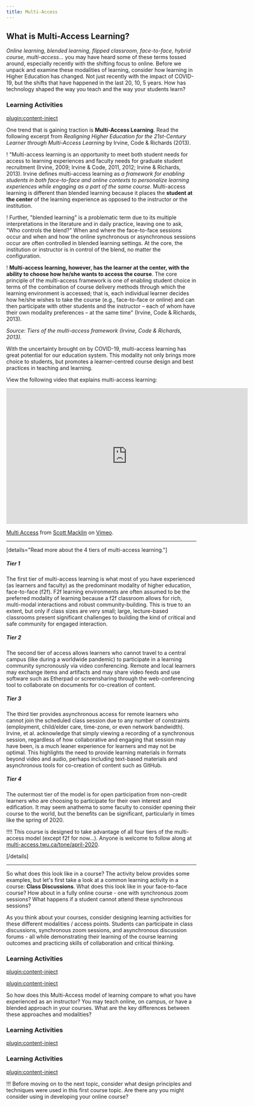 ```yaml
---
title: Multi-Access
---
```


## What is Multi-Access Learning?

*Online learning, blended learning, flipped classroom, face-to-face, hybrid course, multi-access...*
you may have heard some of these terms tossed around, especially recently with the shifting focus to online.  Before we unpack and examine these modalities of learning, consider how learning in Higher Education has changed.  Not just recently with the impact of COVID-19, but the shifts that have happened in the last 20, 10, 5 years.  How has technology shaped the way you teach and the way your students learn?

### Learning Activities
[plugin:content-inject](../_1-1)

One trend that is gaining traction is **Multi-Access Learning**. Read the following excerpt from *Realigning Higher Education for the 21st-Century Learner through Multi-Access Learning* by Irvine, Code & Richards (2013).

! "Multi-access learning is an opportunity to meet both student needs for access to learning experiences and faculty needs for graduate student recruitment (Irvine, 2009; Irvine & Code, 2011, 2012; Irvine & Richards, 2013). Irvine defines multi-access learning as *a framework for enabling students in both face-to-face and online contexts to personalize learning experiences while engaging as a part of the same course*. Multi-access learning is different than blended learning because it places the **student at the center** of the learning experience as opposed to the instructor or the institution.

! Further, "blended learning" is a problematic term due to its multiple interpretations in the literature and in daily practice, leaving one to ask, "Who controls the blend?" When and where the face-to-face sessions occur and when and how the online synchronous or asynchronous sessions occur are often controlled in blended learning settings. At the core, the institution or instructor is in control of the blend, no matter the configuration.

! **Multi-access learning, however, has the learner at the center, with the ability to choose how he/she wants to access the course**. The core principle of the multi-access framework is one of enabling student choice in terms of the combination of course delivery methods through which the learning environment is accessed; that is, each individual learner decides how he/she wishes to take the course (e.g., face-to-face or online) and can then participate with other students and the instructor – each of whom have their own modality preferences – at the same time" (Irvine, Code & Richards, 2013).

*Source: Tiers of the multi-access framework (Irvine, Code & Richards, 2013).*

With the uncertainty brought on by COVID-19, multi-access learning has great potential for our education system.  This modality not only brings more choice to students, but promotes a learner-centred course design and best practices in teaching and learning.  

View the following video that explains multi-access learning:

<iframe src="https://player.vimeo.com/video/412934070" width="640" height="360" frameborder="0" allow="autoplay; fullscreen" allowfullscreen></iframe>
<p><a href="https://vimeo.com/412934070">Multi Access</a> from <a href="https://vimeo.com/openhandreel">Scott Macklin</a> on <a href="https://vimeo.com">Vimeo</a>.</p>

---

[details="Read more about the 4 tiers of multi-access learning."]

##### Tier 1

The first tier of multi-access learning is what most of you have experienced (as learners and faculty) as the predominant modality of higher education, face-to-face (f2f). F2f learning environments are often assumed to be the preferred modality of learning because a f2f classroom allows for rich, multi-modal interactions and robust community-building. This is true to an extent, but only if class sizes are very small; large, lecture-based classrooms present significant challenges to building the kind of critical and safe community for engaged interaction.

##### Tier 2
The second tier of access allows learners who cannot travel to a central campus (like during a worldwide pandemic) to participate in a learning community syncronously via video conferencing. Remote and local learners may exchange items and artifacts and may share video feeds and use software such as Etherpad or screensharing through the web-conferencing tool to collaborate on documents for co-creation of content.

##### Tier 3

The third tier provides asynchronous access for remote learners who cannot join the scheduled class session due to any number of constraints (employment, child/elder care, time-zone, or even network bandwidth). Irvine, et al. acknowledge that simply viewing a recording of a synchronous session, regardless of how collaborative and engaging that session may have been, is a much leaner experience for learners and may not be optimal. This highlights the need to provide learning materials in formats beyond video and audio, perhaps including text-based materials and asynchronous tools for co-creation of content such as GitHub.

##### Tier 4

The outermost tier of the model is for open participation from non-credit learners who are choosing to participate for their own interest and edification. It may seem anathema to some faculty to consider opening their course to the world, but the benefits can be significant, particularly in times like the spring of 2020.

!!!! This course is designed to take advantage of all four tiers of the multi-access model (except f2f for now...). Anyone is welcome to follow along at [multi-access.twu.ca/tone/april-2020](https://multi-access.twu.ca/tone/april-2020).

[/details]

---

So what does this look like in a course?  The activity below provides some examples, but let's first take a look at a common learning activity in a course: **Class Discussions**.  What does this look like in your face-to-face course?  How about in a fully online course - one with synchronous zoom sessions?  What happens if a student cannot attend these synchronous sessions?

As you think about your courses, consider designing learning activities for these different modalities / access points.  Students can participate in class discussions, synchronous zoom sessions, and asynchronous discussion forums - all while demonstrating their learning of the course learning outcomes and practicing skills of collaboration and critical thinking.


### Learning Activities
[plugin:content-inject](../_1-20)

[plugin:content-inject](../_1-2)

So how does this Multi-Access model of learning compare to what you have experienced as an instructor?  You may teach online, on campus, or have a blended approach in your courses.  What are the key differences between these approaches and modalities?

### Learning Activities
[plugin:content-inject](../_1-3)


### Learning Activities
[plugin:content-inject](../_1-4)

!!! Before moving on to the next topic, consider what design principles and techniques were used in this first course topic.  Are there any you might consider using in developing your online course?

